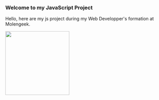 ### Welcome to my JavaScript Project

Hello, here are my js project during my Web Developper's formation at Molengeek. 



<img src='./presentation/projectJS.jpg' width='200px'>
                                                                                                                   
                                                                                          
